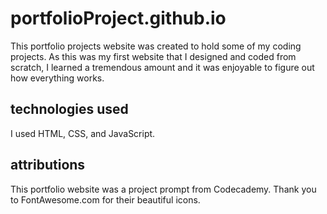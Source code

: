 # portfolioProject.github.io
This portfolio projects website was created to hold some of my coding projects. As this was my first website that I designed and coded from scratch, I learned a tremendous amount and it was enjoyable to figure out how everything works.

## technologies used
I used HTML, CSS, and JavaScript.

## attributions
This portfolio website was a project prompt from Codecademy.
Thank you to FontAwesome.com for their beautiful icons.
